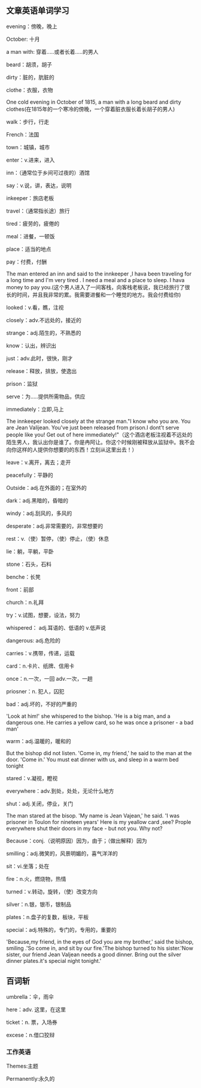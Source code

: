 ## 文章英语单词学习

evening：傍晚，晚上

October: 十月

a man with: 穿着.....或者长着.....的男人

beard：胡须，胡子

dirty：脏的，肮脏的

clothe：衣服，衣物

One cold evening in October of 1815, a man with a long beard and dirty clothes(在1815年的一个寒冷的傍晚，一个穿着脏衣服长着长胡子的男人)

walk：步行，行走

French：法国

town：城镇，城市

enter：v.进来，进入

inn：（通常位于乡间可过夜的）酒馆

say：v.说，讲，表达，说明

inkeeper：旅店老板

travel：（通常指长途）旅行

tired：疲劳的，疲倦的

meal：进餐，一顿饭

place：适当的地点

pay：付费，付酬

The man entered an inn and said to the innkeeper ,I hava been traveling for a long time and I'm very tired . I need a meal and a place to sleep. I hava money to pay you.(这个男人进入了一间客栈，向客栈老板说，我已经旅行了很长的时间，并且我非常的累。我需要进餐和一个睡觉的地方。我会付费给你)

looked：v.看，瞧，注视

closely：adv.不远处的，接近的

strange：adj.陌生的，不熟悉的

know：认出，辨识出

just：adv.此时，很快，刚才

release：释放，排放，使逸出

prison：监狱

serve：为.....提供所需物品，供应

immediately：立即,马上

The innkeeper looked closely at the strange man."I know who you are. You are Jean Valijean. You've just been released from prison.I dont't serve people like you! Get out of here immediately!"（这个酒店老板注视着不远处的陌生男人，我认出你是谁了。你是冉阿让。你这个时候刚被释放从监狱中。我不会向你这样的人提供你想要的的东西！立刻从这里出去！）

leave：v.离开，离去；走开

peacefully：平静的

Outside：adj.在外面的；在室外的

dark：adj.黑暗的，昏暗的

windy：adj.刮风的，多风的

desperate：adj.非常需要的，非常想要的

rest：v.（使）暂停，（使）停止，（使）休息

lie：躺，平躺，平卧

stone：石头，石料

benche：长凳

front：前部

church：n.礼拜

try：v.试图，想要，设法，努力





whispered： adj.耳语的、低语的 v.低声说

dangerous: adj.危险的

carries：v.携带，传递，运载

card：n.卡片、纸牌、信用卡

once：n.一次，一回 adv.一次，一趟

priosner：n. 犯人，囚犯

bad：adj.坏的，不好的严重的

'Look at him!' she whispered to the bishop. 'He is a big man, and a dangerous one. He carries a yellow card, so he was once a prisoner - a bad man'

warm：adj.温暖的，暖和的

But the bishop did not listen. 'Come in, my friend,' he said to the man at the door. 'Come in.' You must eat dinner with us, and sleep in a warm bed tonight

stared：v.凝视，瞪视

everywhere：adv.到处，处处，无论什么地方

shut：adj.关闭，停业，关门

The man stared at the bisop. 'My name is Jean  Vajean,' he said. 'I was prisoner in Toulon for nineteen years' Here is my yeallow card ,see? Prople everywhere shut their doors in my face - but not you. Why not?

Because：conj.（说明原因）因为，由于；（做出解释）因为

smilling：adj.微笑的，风景明媚的，喜气洋洋的

sit：vi.坐落；处在

fire：n.火，燃烧物，热情

turned：v.转动，旋转，（使）改变方向

silver：n.银，银币，银制品

plates：n.盘子的复数，板块，平板

special：adj.特殊的，专门的，专用的，重要的

'Because,my friend, in the eyes of God you are my brother,' said the bishop, smiling .'So come in, and sit by our fire.'The bishop turned to his sister.'Now sister, our friend Jean Valjean needs a good dinner. Bring out the silver dinner plates.it's special night tonight.'

## 百词斩

umbrella：伞，雨伞

here：adv.  这里，在这里

ticket：n. 票，入场券

excese：n.借口狡辩



### 工作英语

Themes:主题

Permanently:永久的



